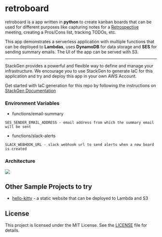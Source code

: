 # retroboard

retroboard is a app written in **python** to create kanban boards that can be used for different purposes like capturing notes for a [Retrospective](https://www.atlassian.com/agile/scrum/retrospectives) meeting, creating a Pros/Cons list, tracking TODOs, etc.

This app demonstrates a serverless application with multiple functions that can be deployed to **Lambdas**, uses **DynamoDB** for data storage and **SES** for sending summary emails. The UI of the app can be served with S3.

---

StackGen provides a powerful and flexible way to define and manage your infrastructure. We encourage you to use StackGen to generate IaC for this application and try and deploy this app in your own AWS Account. 

Get started with IaC generation for this repo by following the instructions on [StackGen Documentation](https://docs.stackgen.com/get-started)


### Environment Variables

- functions/email-summary
```
SES_SENDER_EMAIL_ADDRESS - email address from which the summary email will be sent
```

- functions/slack-alerts
```
SLACK_WEBHOOK_URL - slack webhook url to send alerts when a new board is created
```

### Architecture


![](arch.png)

## Other Sample Projects to try

- [hello-kitty](https://github.com/StackGen-demo/hello-kitty) - a static website that can be deployed to Lambda and S3


## License

This project is licensed under the MIT License. See the [LICENSE](LICENSE) file for details.

